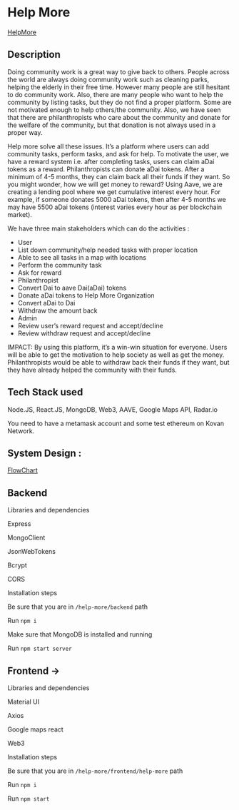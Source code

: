 # Help More

[HelpMore](HelpMore.png)

## Description

Doing community work is a great way to give back to others. People across the world are always doing community work such as cleaning parks, helping the elderly in their free time. However many people are still hesitant to do community work. Also, there are many people who want to help the community by listing tasks, but they do not find a proper platform. Some are not motivated enough to help others/the community. Also, we have seen that there are philanthropists who care about the community and donate for the welfare of the community, but that donation is not always used in a proper way. 

Help more solve all these issues. It’s a platform where users can add community tasks, perform tasks, and ask for help. To motivate the user, we have a reward system i.e. after completing tasks, users can claim aDai tokens as a reward. Philanthropists can donate aDai tokens. After a minimum of 4-5 months, they can claim back all their funds if they want. So you might wonder, how we will get money to reward? Using Aave, we are creating a lending pool where we get cumulative interest every hour. For example, if someone donates 5000 aDai tokens, then after 4-5 months we may have 5500 aDai tokens (interest varies every hour as per blockchain market).

We have three main stakeholders which can do the activities : 
- User
- List down community/help needed tasks with proper location
- Able to see all tasks in a map with locations
- Perform the community task
- Ask for reward
- Philanthropist
- Convert Dai to aave Dai(aDai) tokens
- Donate aDai tokens to Help More Organization
- Convert aDai to Dai
- Withdraw the amount back
- Admin
- Review user’s reward request and accept/decline
- Review withdraw request and accept/decline

IMPACT: By using this platform, it’s a win-win situation for everyone. Users will be able to get the motivation to help society as well as get the money. Philanthropists would be able to withdraw back their funds if they want, but they have already helped the community with their funds. 


## Tech Stack used 

Node.JS, React.JS, MongoDB, Web3, AAVE, Google Maps API, Radar.io

You need to have a metamask account and some test ethereum on Kovan Network. 

## System Design : 

[FlowChart](Help_More.png)



## Backend

Libraries and dependencies

Express

MongoClient

JsonWebTokens

Bcrypt

CORS

Installation steps

Be sure that you are in `/help-more/backend` path

Run `npm i`

Make sure that MongoDB is installed and running

Run `npm start server` 

## Frontend ->

Libraries and dependencies

Material UI

Axios

Google maps react

Web3

Installation steps

Be sure that you are in `/help-more/frontend/help-more` path

Run `npm i`

Run `npm start` 

